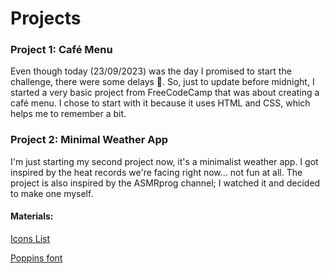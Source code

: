 # Projects



### Project 1: Café Menu

Even though today (23/09/2023) was the day I promised to start the challenge, there were some delays :eyes:. So, just to update before midnight, I started a very basic project from FreeCodeCamp that was about creating a café menu. I chose to start with it because it uses HTML and CSS, which helps me to remember a bit.


### Project 2: Minimal Weather App

I'm just starting my second project now, it's a minimalist weather app. I got inspired by the heat records we're facing right now... not fun at all. The project is also inspired by the ASMRprog channel; I watched it and decided to make one myself.
#### Materials:
<a href="https://boxicons.com/usage">Icons List</a>
<p><a href="https://fonts.google.com/specimen/Poppins?query=popp">Poppins font</a></p>
